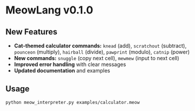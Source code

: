 # MeowLang v0.1.0

## New Features

- **Cat-themed calculator commands:** `knead` (add), `scratchout` (subtract), `pounceon` (multiply), `hairball` (divide), `pawprint` (modulo), `catnip` (power)
- **New commands:** `snuggle` (copy next cell), `mewmew` (input to next cell)
- **Improved error handling** with clear messages
- **Updated documentation** and examples

## Usage

```bash
python meow_interpreter.py examples/calculator.meow
```